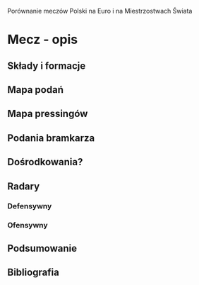Porównanie meczów Polski na Euro i na Miestrzostwach Świata

# Mecz - opis

## Składy i formacje

## Mapa podań

## Mapa pressingów

## Podania bramkarza

## Dośrodkowania?

## Radary

### Defensywny

### Ofensywny

## Podsumowanie

## Bibliografia
